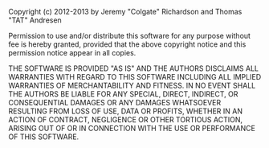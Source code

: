 Copyright (c) 2012-2013 by Jeremy "Colgate" Richardson and Thomas "TAT" Andresen

Permission to use and/or distribute this software for any purpose without fee is hereby granted,
provided that the above copyright notice and this permission notice appear in all copies.

THE SOFTWARE IS PROVIDED "AS IS" AND THE AUTHORS DISCLAIMS ALL WARRANTIES WITH REGARD TO THIS SOFTWARE
INCLUDING ALL IMPLIED WARRANTIES OF MERCHANTABILITY AND FITNESS. IN NO EVENT SHALL THE AUTHORS
BE LIABLE FOR ANY SPECIAL, DIRECT, INDIRECT, OR CONSEQUENTIAL DAMAGES OR ANY DAMAGES WHATSOEVER
RESULTING FROM LOSS OF USE, DATA OR PROFITS, WHETHER IN AN ACTION OF CONTRACT, NEGLIGENCE OR
OTHER TORTIOUS ACTION, ARISING OUT OF OR IN CONNECTION WITH THE USE OR PERFORMANCE OF THIS SOFTWARE.